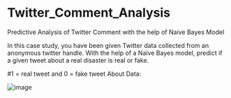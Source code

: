 # Twitter_Comment_Analysis
Predictive Analysis of Twitter Comment with the help of Naive Bayes Model

In this case study, you have been given Twitter data collected from an 
anonymous twitter handle. 
With the help of a Naïve Bayes model, predict if a given tweet about a
real disaster is real or fake.

#1 = real tweet and 0 = fake tweet
About Data:


![image](https://user-images.githubusercontent.com/89503508/137630962-e4c3c5cc-abf1-46c7-8f66-65e75ecca946.png)

